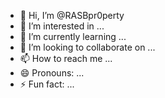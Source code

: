 - 👋 Hi, I’m @RASBpr0perty
- 👀 I’m interested in ...
- 🌱 I’m currently learning ...
- 💞️ I’m looking to collaborate on ...
- 📫 How to reach me ...
- 😄 Pronouns: ...
- ⚡ Fun fact: ...

<!---
rasbpr0perty/rasbpr0perty is a ✨ special ✨ repository because its `README.md` (this file) appears on your GitHub profile.
You can click the Preview link to take a look at your changes.
--->
